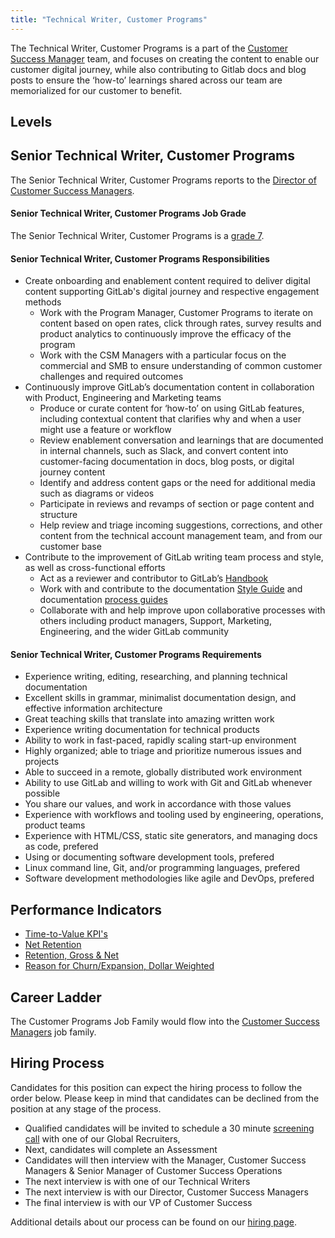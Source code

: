 ```yaml
---
title: "Technical Writer, Customer Programs"
---
```


The Technical Writer, Customer Programs is a part of the [Customer Success Manager](/job-families/sales/customer-success-management/) team, and focuses on creating the content to enable our customer digital journey, while also contributing to Gitlab docs and blog posts to ensure the ‘how-to’ learnings shared across our team are memorialized for our customer to benefit.

## Levels

## Senior Technical Writer, Customer Programs

The Senior Technical Writer, Customer Programs reports to the [Director of Customer Success Managers](/job-families/sales/customer-success-management/#director-of-tams).

#### Senior Technical Writer, Customer Programs Job Grade

The Senior Technical Writer, Customer Programs is a [grade 7](/handbook/total-rewards/compensation/compensation-calculator/#gitlab-job-grades).

#### Senior Technical Writer, Customer Programs Responsibilities

- Create onboarding and enablement content required to deliver digital content supporting GitLab's digital journey and respective engagement methods
  - Work with the Program Manager, Customer Programs to iterate on content based on open rates, click through rates, survey results and product analytics to continuously improve the efficacy of the program
  - Work with the CSM Managers with a particular focus on the commercial and SMB to ensure understanding of common customer challenges and required outcomes
- Continuously improve GitLab’s documentation content in collaboration with Product, Engineering and Marketing teams
  - Produce or curate content for ‘how-to’ on using GitLab features, including contextual content that clarifies why and when a user might use a feature or workflow
  - Review enablement conversation and learnings that are documented in internal channels, such as Slack, and convert content into customer-facing documentation in docs, blog posts, or digital journey content
  - Identify and address content gaps or the need for additional media such as diagrams or videos
  - Participate in reviews and revamps of section or page content and structure
  - Help review and triage incoming suggestions, corrections, and other content from the technical account management team, and from our customer base
- Contribute to the improvement of GitLab writing team process and style, as well as cross-functional efforts
  - Act as a reviewer and contributor to GitLab’s [Handbook](https://about.gitlab.com/handbook/)
  - Work with and contribute to the documentation [Style Guide](https://docs.gitlab.com/ee/development/documentation/styleguide/) and documentation [process guides](https://docs.gitlab.com/ee/development/documentation/)
  - Collaborate with and help improve upon collaborative processes with others including product managers, Support, Marketing, Engineering, and the wider GitLab community

#### Senior Technical Writer, Customer Programs Requirements

- Experience writing, editing, researching, and planning technical documentation
- Excellent skills in grammar, minimalist documentation design, and effective information architecture
- Great teaching skills that translate into amazing written work
- Experience writing documentation for technical products
- Ability to work in fast-paced, rapidly scaling start-up environment
- Highly organized; able to triage and prioritize numerous issues and projects
- Able to succeed in a remote, globally distributed work environment
- Ability to use GitLab and willing to work with Git and GitLab whenever possible
- You share our values, and work in accordance with those values
- Experience with workflows and tooling used by engineering, operations, product teams
- Experience with HTML/CSS, static site generators, and managing docs as code, prefered
- Using or documenting software development tools, prefered
- Linux command line, Git, and/or programming languages, prefered
- Software development methodologies like agile and DevOps, prefered

## Performance Indicators

- [Time-to-Value KPI's](/handbook/customer-success/vision/#time-to-value-kpis)
- [Net Retention](/handbook/customer-success/vision/#retention-and-reasons-for-churn)
- [Retention, Gross & Net](/handbook/customer-success/vision/#retention-gross--net-dollar-weighted)
- [Reason for Churn/Expansion, Dollar Weighted](/handbook/customer-success/vision/#retention-gross--net-dollar-weighted)

## Career Ladder

The Customer Programs Job Family would flow into the [Customer Success Managers](/job-families/sales/customer-success-management/) job family.

## Hiring Process

Candidates for this position can expect the hiring process to follow the order below. Please keep in mind that candidates can be declined from the position at any stage of the process.

- Qualified candidates will be invited to schedule a 30 minute [screening call](/handbook/hiring/interviewing/#screening-call) with one of our Global Recruiters,
- Next, candidates will complete an Assessment  
- Candidates will then interview with the Manager, Customer Success Managers &  Senior Manager of Customer Success Operations
- The next interview is with one of our Technical Writers
- The next interview is with our Director, Customer Success Managers
- The final interview is with our VP of Customer Success

Additional details about our process can be found on our [hiring page](/handbook/hiring/interviewing/).
